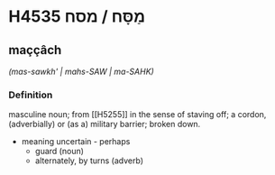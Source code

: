 # H4535 מַסָּח / מסח

## maççâch

_(mas-sawkh' | mahs-SAW | ma-SAHK)_

### Definition

masculine noun; from [[H5255]] in the sense of staving off; a cordon, (adverbially) or (as a) military barrier; broken down.

- meaning uncertain - perhaps
    - guard (noun)
    - alternately, by turns (adverb)
